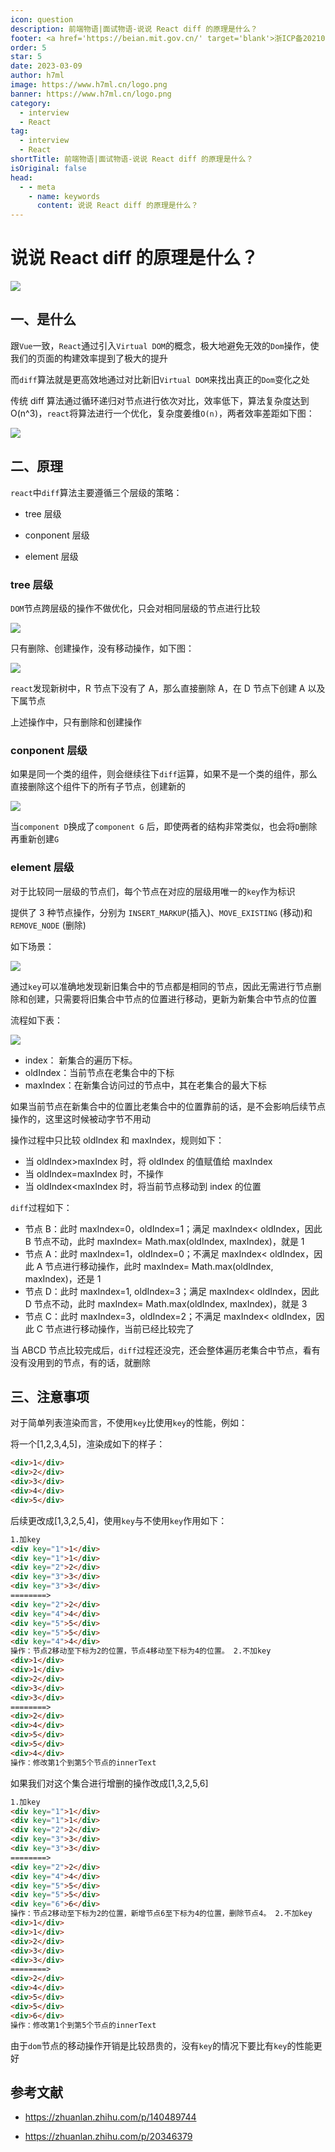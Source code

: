 ```yaml
---
icon: question
description: 前端物语|面试物语-说说 React diff 的原理是什么？
footer: <a href='https://beian.mit.gov.cn/' target='blank'>浙ICP备2021037683号-2</a>说说 React diff 的原理是什么？
order: 5
star: 5
date: 2023-03-09
author: h7ml
image: https://www.h7ml.cn/logo.png
banner: https://www.h7ml.cn/logo.png
category:
  - interview
  - React
tag:
  - interview
  - React
shortTitle: 前端物语|面试物语-说说 React diff 的原理是什么？
isOriginal: false
head:
  - - meta
    - name: keywords
      content: 说说 React diff 的原理是什么？
---
```


# 说说 React diff 的原理是什么？

![](http://static.5ibug.net/vitepress/assets/images/interview/967e6150-ec91-11eb-85f6-6fac77c0c9b3.png)

## 一、是什么

跟`Vue`一致，`React`通过引入`Virtual DOM`的概念，极大地避免无效的`Dom`操作，使我们的页面的构建效率提到了极大的提升

而`diff`算法就是更高效地通过对比新旧`Virtual DOM`来找出真正的`Dom`变化之处

传统 diff 算法通过循环递归对节点进行依次对比，效率低下，算法复杂度达到 O(n^3)，`react`将算法进行一个优化，复杂度姜维`O(n)`，两者效率差距如下图：

![](http://static.5ibug.net/vitepress/assets/images/interview/a43c9960-ec91-11eb-ab90-d9ae814b240d.png)

## 二、原理

`react`中`diff`算法主要遵循三个层级的策略：

- tree 层级

- conponent 层级

- element 层级

### tree 层级

`DOM`节点跨层级的操作不做优化，只会对相同层级的节点进行比较

![](http://static.5ibug.net/vitepress/assets/images/interview/ae71d1c0-ec91-11eb-85f6-6fac77c0c9b3.png)

只有删除、创建操作，没有移动操作，如下图：

![](http://static.5ibug.net/vitepress/assets/images/interview/b85f2bb0-ec91-11eb-ab90-d9ae814b240d.png)

`react`发现新树中，R 节点下没有了 A，那么直接删除 A，在 D 节点下创建 A 以及下属节点

上述操作中，只有删除和创建操作

### conponent 层级

如果是同一个类的组件，则会继续往下`diff`运算，如果不是一个类的组件，那么直接删除这个组件下的所有子节点，创建新的

![](http://static.5ibug.net/vitepress/assets/images/interview/c1fcdf00-ec91-11eb-ab90-d9ae814b240d.png)

当`component D`换成了`component G` 后，即使两者的结构非常类似，也会将`D`删除再重新创建`G`

### element 层级

对于比较同一层级的节点们，每个节点在对应的层级用唯一的`key`作为标识

提供了 3 种节点操作，分别为 `INSERT_MARKUP`(插入)、`MOVE_EXISTING` (移动)和 `REMOVE_NODE` (删除)

如下场景：

![](http://static.5ibug.net/vitepress/assets/images/interview/cae1c9a0-ec91-11eb-ab90-d9ae814b240d.png)

通过`key`可以准确地发现新旧集合中的节点都是相同的节点，因此无需进行节点删除和创建，只需要将旧集合中节点的位置进行移动，更新为新集合中节点的位置

流程如下表：

![](http://static.5ibug.net/vitepress/assets/images/interview/d34c5420-ec91-11eb-85f6-6fac77c0c9b3.png)

- index： 新集合的遍历下标。
- oldIndex：当前节点在老集合中的下标
- maxIndex：在新集合访问过的节点中，其在老集合的最大下标

如果当前节点在新集合中的位置比老集合中的位置靠前的话，是不会影响后续节点操作的，这里这时候被动字节不用动

操作过程中只比较 oldIndex 和 maxIndex，规则如下：

- 当 oldIndex>maxIndex 时，将 oldIndex 的值赋值给 maxIndex
- 当 oldIndex=maxIndex 时，不操作
- 当 oldIndex<maxIndex 时，将当前节点移动到 index 的位置

`diff`过程如下：

- 节点 B：此时 maxIndex=0，oldIndex=1；满足 maxIndex< oldIndex，因此 B 节点不动，此时 maxIndex= Math.max(oldIndex, maxIndex)，就是 1
- 节点 A：此时 maxIndex=1，oldIndex=0；不满足 maxIndex< oldIndex，因此 A 节点进行移动操作，此时 maxIndex= Math.max(oldIndex, maxIndex)，还是 1
- 节点 D：此时 maxIndex=1, oldIndex=3；满足 maxIndex< oldIndex，因此 D 节点不动，此时 maxIndex= Math.max(oldIndex, maxIndex)，就是 3
- 节点 C：此时 maxIndex=3，oldIndex=2；不满足 maxIndex< oldIndex，因此 C 节点进行移动操作，当前已经比较完了

当 ABCD 节点比较完成后，`diff`过程还没完，还会整体遍历老集合中节点，看有没有没用到的节点，有的话，就删除

## 三、注意事项

对于简单列表渲染而言，不使用`key`比使用`key`的性能，例如：

将一个[1,2,3,4,5]，渲染成如下的样子：

```html
<div>1</div>
<div>2</div>
<div>3</div>
<div>4</div>
<div>5</div>
```

后续更改成[1,3,2,5,4]，使用`key`与不使用`key`作用如下：

```html
1.加key
<div key="1">1</div>
<div key="1">1</div>
<div key="2">2</div>
<div key="3">3</div>
<div key="3">3</div>
========>
<div key="2">2</div>
<div key="4">4</div>
<div key="5">5</div>
<div key="5">5</div>
<div key="4">4</div>
操作：节点2移动至下标为2的位置，节点4移动至下标为4的位置。 2.不加key
<div>1</div>
<div>1</div>
<div>2</div>
<div>3</div>
<div>3</div>
========>
<div>2</div>
<div>4</div>
<div>5</div>
<div>5</div>
<div>4</div>
操作：修改第1个到第5个节点的innerText
```

如果我们对这个集合进行增删的操作改成[1,3,2,5,6]

```html
1.加key
<div key="1">1</div>
<div key="1">1</div>
<div key="2">2</div>
<div key="3">3</div>
<div key="3">3</div>
========>
<div key="2">2</div>
<div key="4">4</div>
<div key="5">5</div>
<div key="5">5</div>
<div key="6">6</div>
操作：节点2移动至下标为2的位置，新增节点6至下标为4的位置，删除节点4。 2.不加key
<div>1</div>
<div>1</div>
<div>2</div>
<div>3</div>
<div>3</div>
========>
<div>2</div>
<div>4</div>
<div>5</div>
<div>5</div>
<div>6</div>
操作：修改第1个到第5个节点的innerText
```

由于`dom`节点的移动操作开销是比较昂贵的，没有`key`的情况下要比有`key`的性能更好

## 参考文献

- <https://zhuanlan.zhihu.com/p/140489744>

- <https://zhuanlan.zhihu.com/p/20346379>
